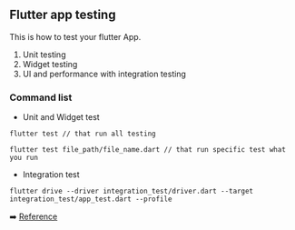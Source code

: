## Flutter app testing
This is how to test your flutter App.
1. Unit testing
2. Widget testing
3. UI and performance with integration testing

### Command list
- Unit and Widget test
```
flutter test // that run all testing
```
```
flutter test file_path/file_name.dart // that run specific test what you run
```
- Integration test
```
flutter drive --driver integration_test/driver.dart --target integration_test/app_test.dart --profile
```

➡️ [Reference](https://codelabs.developers.google.com/codelabs/flutter-app-testing#0)

